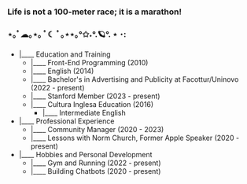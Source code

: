 ### Life is not a 100-meter race; it is a marathon!
### ⋆｡ﾟ☁︎｡⋆｡ ﾟ☾ ﾟ｡⋆⋆｡°✩˖°.🪐°. ⋆ ･:
<!DOCTYPE html>
<html>
<body>
  <ul>
    <li>|____ Education and Training
      <ul>
        <li>|____ Front-End Programming (2010)</li>
        <li>|____ English (2014)</li>
        <li>|____ Bachelor's in Advertising and Publicity at Facottur/Uninovo (2022 - present)</li>
        <li>|____ Stanford Member (2023 - present)</li>
        <li>|____ Cultura Inglesa Education (2016)
          <ul>
            <li>|____ Intermediate English</li>
          </ul>
        </li>
      </ul>
    </li>
    <li>|____ Professional Experience
      <ul>
        <li>|____ Community Manager (2020 - 2023)</li>
        <li>|____ Lessons with Norm Church, Former Apple Speaker (2020 - present)</li>
      </ul>
    </li>
    <li>|____ Hobbies and Personal Development
      <ul>
        <li>|____ Gym and Running (2022 - present)</li>
        <li>|____ Building Chatbots (2020 - present)</li>
      </ul>
    </li>
  </ul>
</body>
</html>

